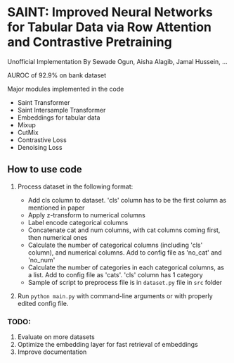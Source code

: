 # SAINT: Improved Neural Networks for Tabular Data via Row Attention and Contrastive Pretraining

Unofficial Implementation By Sewade Ogun, Aisha Alagib, Jamal Hussein, ...

AUROC of 92.9% on bank dataset

Major modules implemented in the code

- Saint Transformer
- Saint Intersample Transformer
- Embeddings for tabular data
- Mixup
- CutMix
- Contrastive Loss
- Denoising Loss

## How to use code

1. Process dataset in the following format:
    - Add cls column to dataset. 'cls' column has to be the first column as mentioned in paper
    - Apply z-transform to numerical columns
    - Label encode categorical columns
    - Concatenate cat and num columns, with cat columns coming first, then numerical ones
    - Calculate the number of categorical columns \(including 'cls' column\), and numerical columns. Add to config file as 'no_cat' and 'no_num'
    - Calculate the number of categories in each categorical columns, as a list. Add to config file as 'cats'. 'cls' column has 1 category
    - Sample of script to preprocess file is in `dataset.py` file  in `src` folder

1. Run `python main.py` with command-line arguments or with properly edited config file.


### TODO:

1. Evaluate on more datasets
1. Optimize the embedding layer for fast retrieval of embeddings
1. Improve documentation
